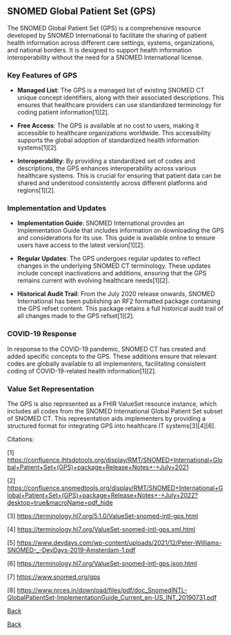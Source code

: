 ## SNOMED Global Patient Set (GPS)

The SNOMED Global Patient Set (GPS) is a comprehensive resource developed by SNOMED International to facilitate the sharing of patient health information across different care settings, systems, organizations, and national borders. It is designed to support health information interoperability without the need for a SNOMED International license.

### Key Features of GPS

- **Managed List**: The GPS is a managed list of existing SNOMED CT unique concept identifiers, along with their associated descriptions. This ensures that healthcare providers can use standardized terminology for coding patient information[1][2].

- **Free Access**: The GPS is available at no cost to users, making it accessible to healthcare organizations worldwide. This accessibility supports the global adoption of standardized health information systems[1][2].

- **Interoperability**: By providing a standardized set of codes and descriptions, the GPS enhances interoperability across various healthcare systems. This is crucial for ensuring that patient data can be shared and understood consistently across different platforms and regions[1][2].

### Implementation and Updates

- **Implementation Guide**: SNOMED International provides an Implementation Guide that includes information on downloading the GPS and considerations for its use. This guide is available online to ensure users have access to the latest version[1][2].

- **Regular Updates**: The GPS undergoes regular updates to reflect changes in the underlying SNOMED CT terminology. These updates include concept inactivations and additions, ensuring that the GPS remains current with evolving healthcare needs[1][2].

- **Historical Audit Trail**: From the July 2020 release onwards, SNOMED International has been publishing an RF2 formatted package containing the GPS refset content. This package retains a full historical audit trail of all changes made to the GPS refset[1][2].

### COVID-19 Response

In response to the COVID-19 pandemic, SNOMED CT has created and added specific concepts to the GPS. These additions ensure that relevant codes are globally available to all implementers, facilitating consistent coding of COVID-19-related health information[1][2].

### Value Set Representation

The GPS is also represented as a FHIR ValueSet resource instance, which includes all codes from the SNOMED International Global Patient Set subset of SNOMED CT. This representation aids implementers by providing a structured format for integrating GPS into healthcare IT systems[3][4][6].

Citations:


[1] https://confluence.ihtsdotools.org/display/RMT/SNOMED+International+Global+Patient+Set+(GPS)+package+Release+Notes+-+July+2021

[2] https://confluence.snomedtools.org/display/RMT/SNOMED+International+Global+Patient+Set+(GPS)+package+Release+Notes+-+July+2022?desktop=true&macroName=pdf_hide

[3] https://terminology.hl7.org/5.1.0/ValueSet-snomed-intl-gps.html

[4] https://terminology.hl7.org/ValueSet-snomed-intl-gps.xml.html

[5] https://www.devdays.com/wp-content/uploads/2021/12/Peter-Williams-SNOMED-_-DevDays-2019-Amsterdam-1.pdf

[6] https://terminology.hl7.org/ValueSet-snomed-intl-gps.json.html

[7] https://www.snomed.org/gps

[8] https://www.nrces.in/download/files/pdf/doc_SnomedINTL-GlobalPatientSet-ImplementationGuide_Current_en-US_INT_20190731.pdf

[Back ](https://github.com/hmislk/hmis/wiki/Knowledgebase)

[Back](https://github.com/hmislk/hmis/wiki)
